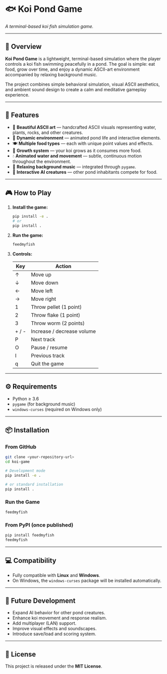 # 🐟 Koi Pond Game

*A terminal-based koi fish simulation game.*

---

## 🧩 Overview

**Koi Pond Game** is a lightweight, terminal-based simulation where the player controls a koi fish swimming peacefully in a pond.
The goal is simple: eat food, grow over time, and enjoy a dynamic ASCII-art environment accompanied by relaxing background music.

The project combines simple behavioral simulation, visual ASCII aesthetics, and ambient sound design to create a calm and meditative gameplay experience.

---

## 🌟 Features

* 🎨 **Beautiful ASCII art** — handcrafted ASCII visuals representing water, plants, rocks, and other creatures.
* 🌿 **Dynamic environment** — animated pond life and interactive elements.
* 🍽️ **Multiple food types** — each with unique point values and effects.
* 🐡 **Growth system** — your koi grows as it consumes more food.
* 💧 **Animated water and movement** — subtle, continuous motion throughout the environment.
* 🎵 **Relaxing background music** — integrated through `pygame`.
* 🤖 **Interactive AI creatures** — other pond inhabitants compete for food.

---

## 🎮 How to Play

1. **Install the game:**

   ```bash
   pip install -e .
   # or
   pip install .
   ```

2. **Run the game:**

   ```bash
   feedmyfish
   ```

3. **Controls:**

   | Key   | Action                     |
   | ----- | -------------------------- |
   | ↑     | Move up                    |
   | ↓     | Move down                  |
   | ←     | Move left                  |
   | →     | Move right                 |
   | 1     | Throw pellet (1 point)     |
   | 2     | Throw flake (1 point)      |
   | 3     | Throw worm (2 points)      |
   | + / - | Increase / decrease volume |
   | P     | Next track                 |
   | O     | Pause / resume             |
   | I     | Previous track             |
   | q     | Quit the game              |

---

## ⚙️ Requirements

* Python ≥ 3.6
* `pygame` (for background music)
* `windows-curses` (required on Windows only)

---

## 📦 Installation

### From GitHub

```bash
git clone <your-repository-url>
cd koi-game

# Development mode
pip install -e .

# or standard installation
pip install .
```

### Run the Game

```bash
feedmyfish
```

### From PyPI (once published)

```bash
pip install feedmyfish
feedmyfish
```

---

## 💻 Compatibility

* Fully compatible with **Linux** and **Windows**.
* On Windows, the `windows-curses` package will be installed automatically.

---

## 🧠 Future Development

* Expand AI behavior for other pond creatures.
* Enhance koi movement and response realism.
* Add multiplayer (LAN) support.
* Improve visual effects and soundscapes.
* Introduce save/load and scoring system.

---

## 📜 License

This project is released under the **MIT License**.
